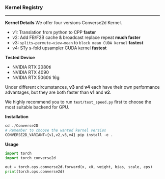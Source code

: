 ### Kernel Registry
----------
**Kernel Details**
We offer four versions Converse2d Kernel.
- v1:  Translation from python to CPP **faster**
- v2:   Add FB/F2B cache & broadcast replace repeat **much faster**
- v3:  `​splits→permute→view→mean` to `block mean CUDA kernel` **fastest**
- v4:   STy s-fold upsampler CUDA kernel **fastest**

**Tested Device**
- NVIDIA RTX 2080ti
- NVIDIA RTX 4090
- NVIDIA RTX 5060ti 16g

Under different circumstances, **v3** and **v4** each have their own performance advantages, but they are both faster than **v1** and **v2**.

We highly recommend you to run `test/test_speed.py` first to choose the most suitable backend for GPU.


**Installation**

```python
cd ./Converse2D
# Remember to choose the wanted kernel version
CONVERSE2D_VARIANT={v1,v2,v3,v4} pip install -e .
```

**Usage**

```python
import torch
import torch_converse2d

out = torch.ops.converse2d.forward(x, x0, weight, bias, scale, eps)
print(torch.ops.converse2d)
```

